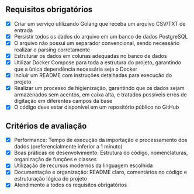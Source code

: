 ## Requisitos obrigatórios

- [x] Criar um serviço utilizando Golang que receba um arquivo CSV/TXT de entrada
- [x] Persistir todos os dados do arquivo em um banco de dados PostgreSQL
- [x] O arquivo não possui um separador convencional, sendo necessário realizar o parsing
corretamente
- [x] Estruturar os dados em colunas adequadas no banco de dados
- [x] Utilizar Docker Compose para toda a estrutura do projeto, garantindo que a única dependência
necessária seja o Docker
- [x] Incluir um README com instruções detalhadas para execução do projeto
- [x] Realizar um processo de higienização, garantindo que os dados
sejam armazenados sem acentos, em caixa alta, e tratados possíveis erros de digitação em
diferentes campos da base
- [x] O código deve estar disponível em um repositório público no GitHub

## Critérios de avaliação

- [x] Performance: Tempo de execução da importação e processamento dos dados (preferencialmente
inferior a 1 minuto)
- [x] Boas práticas de desenvolvimento: Estrutura do código, nomenclaturas, organização de funções
e classes
- [x] Utilização de recursos modernos da linguagem escolhida
- [x] Documentação e organização: README claro, comentários no código e estruturação lógica do
projeto
- [x] Atendimento a todos os requisitos obrigatórios